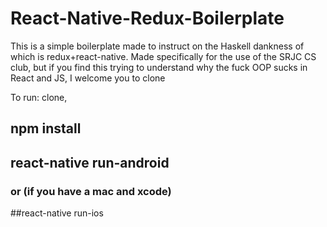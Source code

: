 # React-Native-Redux-Boilerplate

This is a simple boilerplate made to instruct on the Haskell dankness of which is redux+react-native. 
Made specifically for the use of the SRJC CS club, but if you find this trying to understand why the fuck 
OOP sucks in React and JS, I welcome you to clone

To run:
clone,
## npm install
## react-native run-android
### or (if you have a mac and xcode)
##react-native run-ios


